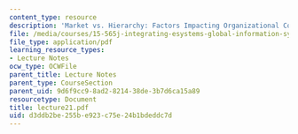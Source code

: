 ```yaml
---
content_type: resource
description: 'Market vs. Hierarchy: Factors Impacting Organizational Connectivity'
file: /media/courses/15-565j-integrating-esystems-global-information-systems-spring-2002/d3ddb2be255be923c75e24b1bdeddc7d_lecture21.pdf
file_type: application/pdf
learning_resource_types:
- Lecture Notes
ocw_type: OCWFile
parent_title: Lecture Notes
parent_type: CourseSection
parent_uid: 9d6f9cc9-8ad2-8214-38de-3b7d6ca15a89
resourcetype: Document
title: lecture21.pdf
uid: d3ddb2be-255b-e923-c75e-24b1bdeddc7d
---
```

